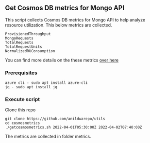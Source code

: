 ## Get Cosmos DB metrics for Mongo API 

This script collects Cosmos DB metrics for Mongo API to help analyze resource utilization. 
This below metrics are collected. 

    ProvisionedThroughput
    MongoRequests
    TotalRequests
    TotalRequestUnits
    NormalizedRUConsumption

You can find more details on the these metrics [over here](https://docs.microsoft.com/en-us/azure/cosmos-db/monitor-cosmos-db-reference)

### Prerequisites

    azure cli - sudo apt install azure-cli
    jq - sudo apt install jq


### Execute script

Clone this repo

    git clone https://github.com/anildwarepo/utils
    cd cosmosmetrics
    ./getcosmosmetrics.sh 2022-04-01T05:30:00Z 2022-04-02T07:40:00Z


The metrics are collected in folder metrics. 







